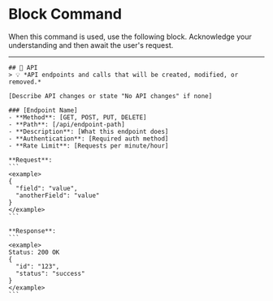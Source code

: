 # Block Command

When this command is used, use the following block. Acknowledge your understanding and then await the user's request.

---

``````````
## 🐒 API
> 💡 *API endpoints and calls that will be created, modified, or removed.*

[Describe API changes or state "No API changes" if none]

### [Endpoint Name]
- **Method**: [GET, POST, PUT, DELETE]
- **Path**: [/api/endpoint-path]
- **Description**: [What this endpoint does]
- **Authentication**: [Required auth method]
- **Rate Limit**: [Requests per minute/hour]

**Request**:
```
<example>
{
  "field": "value",
  "anotherField": "value"
}
</example>
```

**Response**:
```
<example>
Status: 200 OK
{
  "id": "123",
  "status": "success"
}
</example>
```
``````````
